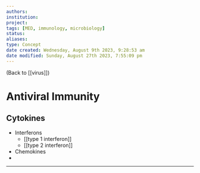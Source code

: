 ```yaml
---
authors: 
institution: 
project: 
tags: [MED, immunology, microbiology]
status: 
aliases: 
type: Concept
date created: Wednesday, August 9th 2023, 9:28:53 am
date modified: Sunday, August 27th 2023, 7:55:09 pm
---
```


(Back to [[virus]])

# Antiviral Immunity

## Cytokines
- Interferons
	- [[type 1 interferon]]
	- [[type 2 interferon]]
- Chemokines
- 

---
